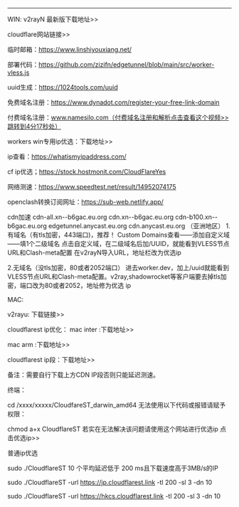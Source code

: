 ------
WIN:
v2rayN 最新版下载地址>>

cloudflare网站链接>>

临时邮箱：https://www.linshiyouxiang.net/

部署代码：https://github.com/zizifn/edgetunnel/blob/main/src/worker-vless.js

uuid生成：https://1024tools.com/uuid

免费域名注册：https://www.dynadot.com/register-your-free-link-domain

付费域名注册：www.namesilo.com（付费域名注册和解析点击查看这个视频>>跳转到4分17秒处）

workers win专用ip优选：下载地址>>

ip查看：https://whatismyipaddress.com/

cf ip优选；https://stock.hostmonit.com/CloudFlareYes

网络测速：https://www.speedtest.net/result/14952074175

openclash转换订阅网址：https://sub-web.netlify.app/

cdn加速
cdn-all.xn--b6gac.eu.org
cdn.xn--b6gac.eu.org 
cdn-b100.xn--b6gac.eu.org 
edgetunnel.anycast.eu.org 
cdn.anycast.eu.org （亚洲地区）
1.有域名（有tls加密，443端口)，推荐！
Custom Domains查看——添加自定义域——填1个二级域名
点击自定义域，在二级域名后加/UUID，就能看到VLESS节点URL和Clash-meta配置
在v2rayN导入URL，地址栏改为优选ip

2.无域名（没tls加密，80或者2052端口）
进去worker.dev，加上/uuid就能看到VLESS节点URL和Clash-meta配置。v2ray,shadowrocket等客户端要去掉tls加密，端口改为80或者2052，地址修为优选 ip

MAC:

v2rayu: 下载链接>>

cloudflarest ip优化：
mac inter :下载地址>>

mac arm :下载地址>>

cloudflarest ip段：下载地址>>

备注：需要自行下载上方CDN IP段否则只能延迟测速。

终端：

cd /xxxx/xxxxx/CloudfareST_darwin_amd64
无法使用以下代码或报错请赋予权限：

chmod a+x CloudflareST
若实在无法解决该问题请使用这个网站进行优选ip 点击优选ip>>


普通ip优选

sudo ./CloudflareST 
10 个平均延迟低于 200 ms且下载速度高于3MB/s的IP


sudo ./CloudflareST -url https://jp.cloudflarest.link -tl 200 -sl 3 -dn 10

sudo ./CloudflareST -url https://hkcs.cloudflarest.link -tl 200 -sl 3 -dn 10
